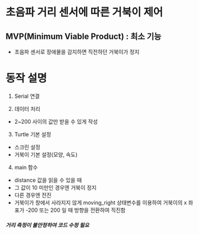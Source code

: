 # 초음파 거리 센서에 따른 거북이 제어

## MVP(Minimum Viable Product) : 최소 기능
- 초음파 센서로 장애물을 감지하면 직전하던 거북이가 정지

# 동작 설명
1. Serial 연결
   
2. 데이터 처리
  - 2~200 사이의 값만 받을 수 있게 작성

3. Turtle 기본 설정
  - 스크린 설정
  - 거북이 기본 설정(모양, 속도)

4. main 함수
  - distance 값을 읽을 수 있을 때
  - 그 값이 10 미만인 경우엔 거북이 정지
  - 다른 경우엔 전진
  - 거북이가 창에서 사라지지 않게 moving_right 상태변수를 이용하여 거북이의 x 좌표가 -200 또는 200 일 때 방향을 전환하여 직진함

##### 거리 측정이 불안정하여 코드 수정 필요
